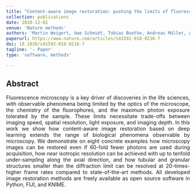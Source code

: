 ```yaml
---
title: "Content-aware image restoration: pushing the limits of fluorescence microscopy"
collection: publications
date: 2018-12-01
venue: 'Nature methods'
authors: 'Martin Weigert, Uwe Schmidt, Tobias Boothe, Andreas Müller, Alexandr Dibrov, Akanksha Jain, Benjamin Wilhelm, Deborah Schmidt, Coleman Broaddus, Siân Culley, Mauricio Rocha-Martins, Fabián Segovia-Miranda, Caren Norden, Ricardo Henriques, Marino Zerial, Michele Solimena, Jochen Rink, Pavel Tomancak, Loic Royer, Florian Jug, Eugene W Myers'
paperurl: https://www.nature.com/articles/s41592-018-0216-7
doi: 10.1038/s41592-018-0216-7
tagline: '- Paper'
type: 'software, methods'

---
```


<h2> Abstract </h2>
<p align= "justify">
Fluorescence microscopy is a key driver of discoveries in the life sciences, with observable phenomena being limited by the optics of the microscope, the chemistry of the fluorophores, and the maximum photon exposure tolerated by the sample. These limits necessitate trade-offs between imaging speed, spatial resolution, light exposure, and imaging depth. In this work we show how content-aware image restoration based on deep learning extends the range of biological phenomena observable by microscopy. We demonstrate on eight concrete examples how microscopy images can be restored even if 60-fold fewer photons are used during acquisition, how near isotropic resolution can be achieved with up to tenfold under-sampling along the axial direction, and how tubular and granular structures smaller than the diffraction limit can be resolved at 20-times-higher frame rates compared to state-of-the-art methods. All developed image restoration methods are freely available as open source software in Python, FIJI, and KNIME.
